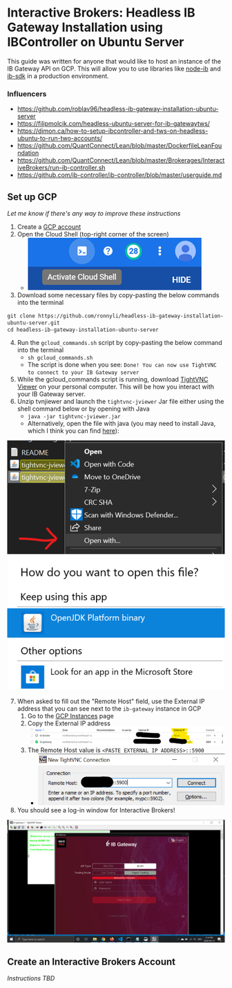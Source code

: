 # Interactive Brokers: Headless IB Gateway Installation using IBController on Ubuntu Server

This guide was written for anyone that would like to host an instance of the IB Gateway API on GCP. This will allow you to use libraries like [node-ib](https://github.com/pilwon/node-ib) and [ib-sdk](https://github.com/triploc/ib-sdk) in a production environment.

### Influencers
- https://github.com/roblav96/headless-ib-gateway-installation-ubuntu-server
- https://filipmolcik.com/headless-ubuntu-server-for-ib-gatewaytws/
- https://dimon.ca/how-to-setup-ibcontroller-and-tws-on-headless-ubuntu-to-run-two-accounts/
- https://github.com/QuantConnect/Lean/blob/master/DockerfileLeanFoundation
- https://github.com/QuantConnect/Lean/blob/master/Brokerages/InteractiveBrokers/run-ib-controller.sh
- https://github.com/ib-controller/ib-controller/blob/master/userguide.md

## Set up GCP
*Let me know if there's any way to improve these instructions*
1. Create a [GCP account](https://cloud.google.com/)
1. Open the Cloud Shell (top-right corner of the screen)
	- ![Cloud Shell](images/tutorial/activate_cloud_shell.png)
1. Download some necessary files by copy-pasting the below commands into the terminal
```
git clone https://github.com/ronnyli/headless-ib-gateway-installation-ubuntu-server.git
cd headless-ib-gateway-installation-ubuntu-server
```
4. Run the `gcloud_commands.sh` script by copy-pasting the below command into the terminal
	- `sh gcloud_commands.sh`
	- The script is done when you see: `Done! You can now use TightVNC to connect to your IB Gateway server`
1. While the gcloud_commands script is running, download [TightVNC Viewer](http://www.tightvnc.com/download/2.8.3/tvnjviewer-2.8.3-bin-gnugpl.zip) on your personal computer. This will be how you interact with your IB Gateway server.
1. Unzip tvnjiewer and launch the `tightvnc-jviewer` Jar file either using the shell command below or by opening with Java
	- `java -jar tightvnc-jviewer.jar`
	- Alternatively, open the file with java (you may need to install Java, which I think you can find [here](https://java.com/en/download/help/download_options.xml)):

![Open with Java](images/tutorial/tightvnc_jviewer_open_with.png)
![Open with Java](images/tutorial/tightvnc_jviewer_open_with_java.png)

7. When asked to fill out the "Remote Host" field, use the External IP address that you can see next to the `ib-gateway` instance in GCP
	1. Go to the [GCP Instances](https://console.cloud.google.com/compute/instances) page
	1. Copy the External IP address ![External IP Address on GCP](images/tutorial/ib_gateway_external_ip_address.png)
	1. The Remote Host value is `<PASTE EXTERNAL IP ADDRESS>::5900`
		- ![TightVNC Remote Host](images/tutorial/tightvnc_remote_host.png)
1. You should see a log-in window for Interactive Brokers!

![IB Gateway Log In](images/tutorial/interactive_broker_login.png)

## Create an Interactive Brokers Account
*Instructions TBD*
